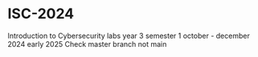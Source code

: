 # ISC-2024
Introduction to Cybersecurity labs year 3 semester 1 october - december 2024 early 2025
Check master branch not main
